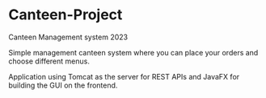 # Canteen-Project
Canteen Management system 2023

Simple management canteen system where you can place your orders and choose different menus.

Application using Tomcat as the server for REST APIs and JavaFX for building the GUI on the frontend.
